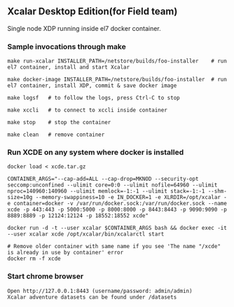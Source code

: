 ## Xcalar Desktop Edition(for Field team)
Single node XDP running inside el7 docker container.

### Sample invocations through make

    make run-xcalar INSTALLER_PATH=/netstore/builds/foo-installer    # run el7 container, install and start Xcalar

    make docker-image INSTALLER_PATH=/netstore/builds/foo-installer  # run el7 container, install XDP, commit & save docker image

    make logsf   # to follow the logs, press Ctrl-C to stop

    make xccli   # to connect to xccli inside container

    make stop    # stop the container

    make clean   # remove container

### Run XCDE on any system where docker is installed

    docker load < xcde.tar.gz

    CONTAINER_ARGS="--cap-add=ALL --cap-drop=MKNOD --security-opt seccomp:unconfined --ulimit core=0:0 --ulimit nofile=64960 --ulimit nproc=140960:140960 --ulimit memlock=-1:-1 --ulimit stack=-1:-1 --shm-size=10g --memory-swappiness=10 -e IN_DOCKER=1 -e XLRDIR=/opt/xcalar -e container=docker -v /var/run/docker.sock:/var/run/docker.sock --name xcde -p 443:443 -p 5000:5000 -p 8000:8000 -p 8443:8443 -p 9090:9090 -p 8889:8889 -p 12124:12124 -p 18552:18552 xcde"

    docker run -d -t --user xcalar $CONTAINER_ARGS bash && docker exec -it --user xcalar xcde /opt/xcalar/bin/xcalarctl start

    # Remove older container with same name if you see 'The name "/xcde" is already in use by container' error
    docker rm -f xcde

### Start chrome browser
    Open http://127.0.0.1:8443 (username/password: admin/admin)
    Xcalar adventure datasets can be found under /datasets
